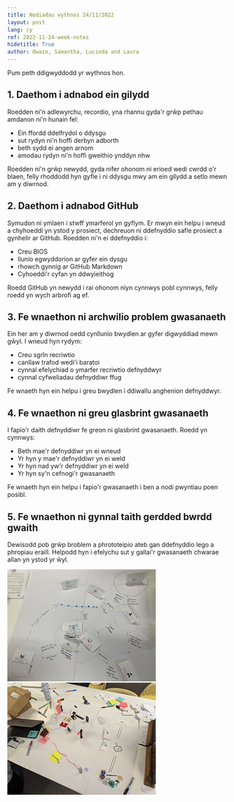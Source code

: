 ```yaml
---
title: Nodiadau wythnos 24/11/2022
layout: post
lang: cy
ref: 2022-11-24-week-notes
hidetitle: True
author: Owain, Samantha, Lucinda and Laura
---
```

Pum peth ddigwyddodd yr wythnos hon.

## 1. Daethom i adnabod ein gilydd

Roedden ni'n adlewyrchu, recordio, yna rhannu gyda'r grŵp pethau amdanon ni'n hunain fel: 
*	Ein ffordd ddelfrydol o ddysgu
*	sut rydyn ni'n hoffi derbyn adborth
*	beth sydd ei angen arnom
*	amodau rydyn ni'n hoffi gweithio ynddyn nhw

Roedden ni'n grŵp newydd, gyda nifer ohonom ni erioed wedi cwrdd o'r blaen, felly rhoddodd hyn gyfle i ni ddysgu mwy am ein gilydd a setlo mewn am y diwrnod.  

## 2. Daethom i adnabod GitHub 

Symudon ni ymlaen i stwff ymarferol yn gyflym. Er mwyn ein helpu i wneud a chyhoeddi yn ystod y prosiect, dechreuon ni ddefnyddio safle prosiect a gynhelir ar GitHub. Roedden ni'n ei ddefnyddio i:
*	Creu BIOS
*	llunio egwyddorion ar gyfer ein dysgu
*	rhowch gynnig ar GitHub Markdown
*	Cyhoeddi'r cyfan yn ddwyieithog

Roedd GitHub yn newydd i rai ohonom niyn cynnwys pobl cynnwys, felly roedd yn wych arbrofi ag ef.

## 3. Fe wnaethon ni archwilio problem gwasanaeth

Ein her am y diwrnod oedd cynllunio bwydlen ar gyfer digwyddiad mewn gŵyl. I wneud hyn rydym:
*	Creu sgrîn recriwtio
*	canllaw trafod wedi'i baratoi
*	cynnal efelychiad o ymarfer recriwtio defnyddwyr
*	cynnal cyfweliadau defnyddiwr ffug

Fe wnaeth hyn ein helpu i greu bwydlen i ddiwallu anghenion defnyddwyr.

## 4. Fe wnaethon ni greu glasbrint gwasanaeth

I fapio'r daith defnyddiwr fe greon ni glasbrint gwasanaeth. Roedd yn cynnwys:
*	Beth mae'r defnyddiwr yn ei wneud
*	Yr hyn y mae'r defnyddiwr yn ei weld
*	Yr hyn nad yw'r defnyddiwr yn ei weld
*	Yr hyn sy'n cefnogi'r gwasanaeth

Fe wnaeth hyn ein helpu i fapio'r gwasanaeth i ben a nodi pwyntiau poen posibl. 

## 5. Fe wnaethon ni gynnal taith gerdded bwrdd gwaith

Dewisodd pob grŵp broblem a phrototeipio ateb gan ddefnyddio lego a phropiau eraill. Helpodd hyn i efelychu sut y gallai'r gwasanaeth chwarae allan yn ystod yr ŵyl.

![alt text](https://github.com/nrw-lab/nrw-lab.github.io/blob/93e48c6ac79d242459d1a7f927948b6dec8d6777/images/desktop%20walkthrough%20one.png?raw=true) ![alt text](https://github.com/nrw-lab/nrw-lab.github.io/blob/93e48c6ac79d242459d1a7f927948b6dec8d6777/images/desktop%20walkthrough%20two.jpg?raw=true)

